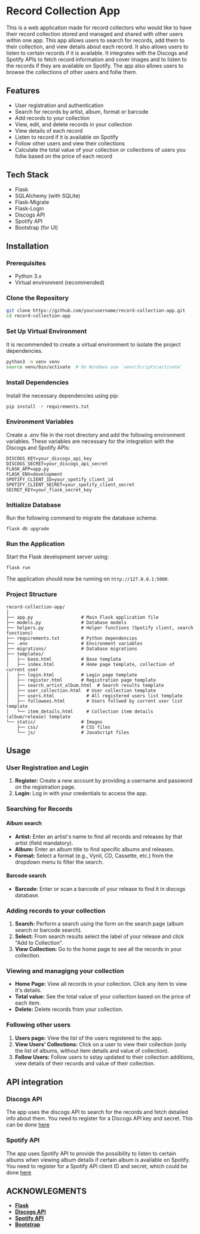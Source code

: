 # Record Collection App

This is a web application made for record collectors who would like to have their record collection stored and managed and shared with other users within one app. 
This app allows users to search for records, add them to their collection, and view details about each record.
It also allows users to listen to certain records if it is available.
It integrates with the Discogs and Spotify APIs to fetch record information and cover images and to listen to the records if they are available on Spotify.
The app also allows users to browse the collections of other users and follw them.

## Features
- User registration and authentication
- Search for records by artist, album, format or barcode
- Add records to your collection
- View, edit, and delete records in your collection
- View details of each record
- Listen to record if it is available on Spotify
- Follow other users and view their collections
- Calculate the total value of your collection or collections of users you follw based on the price of each record

## Tech Stack
- Flask
- SQLAlchemy (with SQLite)
- Flask-Migrate
- Flask-Login
- Discogs API
- Spotify API
- Bootstrap (for UI)

## Installation

### Prerequisites
- Python 3.x
- Virtual environment (recommended)

### Clone the Repository
```bash
git clone https://github.com/yourusername/record-collection-app.git
cd record-collection-app
```

### Set Up Virtual Environment
It is recommended to create a virtual environment to isolate the project dependencies.
```bash
python3 -m venv venv
source venv/bin/activate  # On Windows use `venv\Scripts\activate`
```

### Install Dependencies
Install the necessary dependencies using pip:
```bash
pip install -r requirements.txt
```

### Environment Variables
Create a .env file in the root directory and add the following environment variables. These variables are necessary for the integration with the Discogs and Spotify APIs:
```
DISCOGS_KEY=your_discogs_api_key
DISCOGS_SECRET=your_discogs_api_secret
FLASK_APP=app.py
FLASK_ENV=development
SPOTIFY_CLIENT_ID=your_spotify_client_id
SPOTIFY_CLIENT_SECRET=your_spotify_client_secret
SECRET_KEY=your_flask_secret_key
```

### Initialize Database
Run the following command to migrate the database schema:
```
flask db upgrade
```

### Run the Application
Start the Flask development server using:
```
flask run
```
The application should now be running on `http://127.0.0.1:5000`.

### Project Structure
```
record-collection-app/
│
├── app.py                  # Main Flask application file
├── models.py               # Database models
├── helpers.py              # Helper functions (Spotify client, search functions)
├── requirements.txt        # Python dependencies
├── .env                    # Environment variables
├── migrations/             # Database migrations
├── templates/
│   ├── base.html           # Base template
│   ├── index.html          # Home page template, collection of current user
│   ├── login.html          # Login page template
│   ├── register.html       # Registration page template
│   ├── search_artist_album.html  # Search results template
│   ├── user_collection.html  # User collection template
│   ├── users.html            # All registered users list template
│   ├── followees.html        # Users follwed by current user list template
│   └── item_details.html     # Collection item details (album/release) template
└── static/                 # Images
    ├── css/                # CSS files
    └── js/                 # JavaScript files
```

## Usage
### User Registration and Login
1. **Register:** Create a new account by providing a username and password on the registration page.
2. **Login:** Log in with your credentials to access the app.

### Searching for Records
#### Album search
- **Artist:** Enter an artist's name to find all records and releases by that artist (field mandatory).
- **Album:** Enter an album title to find specific albums and releases.
- **Format:** Select a format (e.g., Vynil, CD, Cassette, etc.) from the dropdown menu to filter the search.
#### Barcode search
- **Barcode:** Enter or scan a barcode of your release to find it in discogs database.

### Adding records to your collection
1. **Search:** Perform a search using the form on the search page (album search or barcode search).
2. **Select:** From search results select the label of your release and click "Add to Collection".
3. **View Collection:** Go to the home page to see all the records in your collection.

### Viewing and managigng your collection
- **Home Page:** View all records in your collection. Click any item to view it's details.
- **Total value:** See the total value of your collection based on the price of each item.
- **Delete:** Delete records from your collection.

### Following other users
1. **Users page:** View the list of the users registered to the app.
2. **View Users' Collections:** Click on a user to view their collection (only the list of albums, without item details and value of collection).
3. **Follow Users:** Follow users to sstay updated to their collection additions, view details of their records and value of their collection.

## API integration
### Discogs API
The app uses the discogs API to search for the records and fetch detailed info about them. You need to register for a Discogs API key and secret. This can be done [here](https://www.discogs.com/developers)

### Spotify API
The app uses Spotify API to provide the possibility to listen to certain albums when viewing album details if certain album is available on Spotify. You need to register for a Spotify API client ID and secret, which could be done [here](https://developer.spotify.com/documentation/web-api)

## ACKNOWLEGMENTS
- **[Flask](https://flask.palletsprojects.com/en/3.0.x/)**
- **[Discogs API](https://www.discogs.com/developers)**
- **[Spotify API](https://developer.spotify.com/documentation/web-api)**
- **[Bootstrap](https://getbootstrap.com/)**
